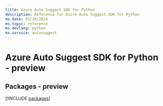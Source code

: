 ```yaml
---
title: Azure Auto Suggest SDK for Python
description: Reference for Azure Auto Suggest SDK for Python
ms.date: 03/20/2024
ms.topic: reference
ms.devlang: python
ms.service: autosuggest
---
```

# Azure Auto Suggest SDK for Python - preview
## Packages - preview
[!INCLUDE [packages](auto-suggest-index.md)]